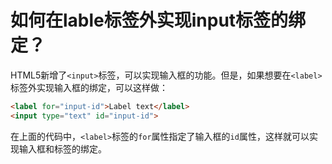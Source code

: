 # 如何在lable标签外实现input标签的绑定？

HTML5新增了`<input>`标签，可以实现输入框的功能。但是，如果想要在`<label>`标签外实现输入框的绑定，可以这样做：

```html
<label for="input-id">Label text</label>
<input type="text" id="input-id">
```

在上面的代码中，`<label>`标签的`for`属性指定了输入框的`id`属性，这样就可以实现输入框和标签的绑定。